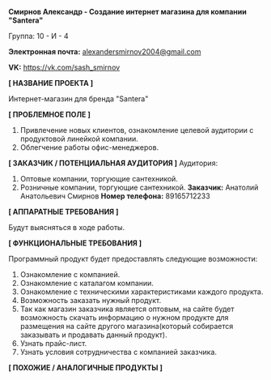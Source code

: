 **Смирнов Александр - Создание интернет магазина для компании "Santera"**

Группа: 10 - И - 4

**Электронная почта:** alexandersmirnov2004@gmail.com

**VK:** https://vk.com/sash_smirnov

**[ НАЗВАНИЕ ПРОЕКТА ]**

Интернет-магазин для бренда "Santera"

**[ ПРОБЛЕМНОЕ ПОЛЕ ]**

1. Привлечение новых клиентов, ознакомление целевой аудитории с продуктовой линейкой компании. 
2. Облегчение работы офис-менеджеров.

**[ ЗАКАЗЧИК / ПОТЕНЦИАЛЬНАЯ АУДИТОРИЯ ]**
Аудитория:
1. Оптовые компании, торгующие сантехникой.
2. Розничные компании, торгующие сантехникой.
**Заказчик:** Анатолий Анатольевич Смирнов 
**Номер телефона:** 89165712233

**[ АППАРАТНЫЕ ТРЕБОВАНИЯ ]**

Будут выясняться в ходе работы.

**[ ФУНКЦИОНАЛЬНЫЕ ТРЕБОВАНИЯ ]**

Программный продукт будет предоставлять следующие возможности:
1. Ознакомление с компанией.
2. Ознакомление с каталагом компании.
3. Ознакомление с техническими характеристиками каждого продукта.
4. Возможность заказать нужный продукт.
5. Так как магазин заказчика является оптовым, на сайте будет возможность скачать информацию о нужном продукте для размещения на сайте другого магазина(который собирается заказывать и продавать данный продукт).
6. Узнать прайс-лист.
7. Узнать условия сотрудничества с компанией заказчика.


**[ ПОХОЖИЕ / АНАЛОГИЧНЫЕ ПРОДУКТЫ ]**

